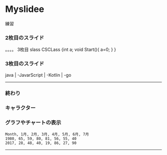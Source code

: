 # Myslidee
練習
### 2枚目のスライド
。。。。
3枚目
slass CSCLass
{int a;
void Start(){
a=0;
}
}
### 3枚目のスライド
 java |
-JavarScript |
-Kotlin |
-go 

---
### 終わり

### キャラクター



### グラフやチャートの表示


<canvas data-chart="radar">


    Month, 1月, 2月, 3月, 4月, 5月, 6月, 7月
    1980, 65, 59, 80, 81, 56, 55, 40
    2017, 28, 48, 40, 19, 86, 27, 90


</canvas>


---
